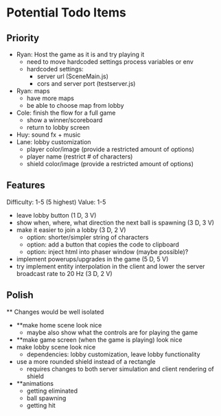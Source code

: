 # Potential Todo Items

## Priority

- Ryan: Host the game as it is and try playing it
  - need to move hardcoded settings process variables or env
  - hardcoded settings:
    - server url (SceneMain.js)
    - cors and server port (testserver.js)
- Ryan: maps
  - have more maps
  - be able to choose map from lobby
- Cole: finish the flow for a full game
  - show a winner/scoreboard
  - return to lobby screen
- Huy: sound fx + music
- Lane: lobby customization
  - player color/image (provide a restricted amount of options)
  - player name (restrict # of characters)
  - shield color/image (provide a restricted amount of options)

## Features

Difficulty: 1-5 (5 highest)
Value: 1-5

- leave lobby button (1 D, 3 V)
- show when, where, what direction the next ball is spawning (3 D, 3 V)
- make it easier to join a lobby (3 D, 2 V)
  - option: shorter/simpler string of characters
  - option: add a button that copies the code to clipboard
  - option: inject html into phaser window (maybe possible)?
- implement powerups/upgrades in the game (5 D, 5 V)
- try implement entity interpolation in the client and lower the server broadcast rate to 20 Hz (3 D, 2 V)

## Polish

** Changes would be well isolated

- **make home scene look nice
  - maybe also show what the controls are for playing the game
- **make game screen (when the game is playing) look nice
- make lobby scene look nice
  - dependencies: lobby customization, leave lobby functionality
- use a more rounded shield instead of a rectangle
  - requires changes to both server simulation and client rendering of shield
- **animations
  - getting eliminated
  - ball spawning
  - getting hit
